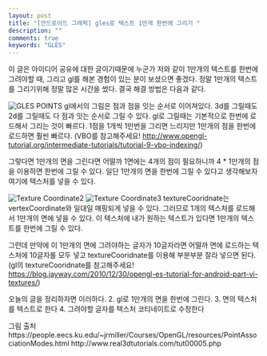 ```yaml
---
layout: post
title: "[안드로이드 그래픽] gles로 텍스트 1만개 한번에 그리기 "
description: ""
comments: true
keywords: "GLES"
---
```


  이 글은 아이디어 공유에 대한 글이기때문에 누군가 저와 같이 1만개의 텍스트를 한번에 그려야할 때, 그리고 gl를 해본 경험이 있는 분이 보셨으면 좋겠다.
정말 1만개의 텍스트를 그리기위해 정말 많은 시간을 썼다. 결국 해결 방법은 다음과 같다.

![GLES POINTS](https://people.eecs.ku.edu/~jrmiller/Courses/OpenGL/resources/drawArrayModes_Clean.png)
gl에서의 그림은 점과 점을 잇는 순서로 이어져있다. 3d를 그릴때도 2d를 그릴때도 다 점과 잇는 순서로 그릴 수 있다. gl로 그릴때는 기본적으로 한번에 로드해서 그리는 것이 빠르다.
1점을 1개씩 1만번을 그리면 느리지만 1만개의 점을 한번에 로드하면 훨씬 빠르다.
(VBO를 참고해주세요! http://www.opengl-tutorial.org/intermediate-tutorials/tutorial-9-vbo-indexing/)

그렇다면 1만개의 면을 그린다면 어떨까 1면에는 4개의 점이 필요하니까 4 * 1만개의 점을 이용하면 한번에 그릴 수 있다.
일단 1만개의 면을 한번에 그릴 수 있다고 생각해보자 여기에 텍스처를 넣을 수 있다.

![Texture Coordinate2](http://www.real3dtutorials.com/images/img00017.png)
![Texture Coordinate3](http://www.real3dtutorials.com/images/img00018.png)
textureCooridnate는 vertexCoordinate와 일대일 매핑되게 넣을 수 있다. 그러므로 1개의 텍스처를 로드해서 1만개의 면에 넣을 수 있다.
이 텍스처에 내가 원하는 텍스트가 있다면 1만개의 텍스트를 한번에 그릴 수 있다.

그런데 만약에 이 1만개의 면에 그려야하는 글자가 10글자라면 어떨까
면에 로드하는 텍스처에 10글자롤 모두 넣고 textureCooridnate를 이용해 부분부분 잘라 넣으면 된다.
(gl의 textureCooridnate를 참고해주세요! https://blog.jayway.com/2010/12/30/opengl-es-tutorial-for-android-part-vi-textures/)

오늘의 글을 정리하자면 이러하다.
2. gl로 1만개의 면을 한번에 그린다.
3. 면의 텍스처를 텍스트로 한다
4. 그려야할 글자를 텍스처 코티네이트로 수정한다

<div class="divider"></div>
그림 출처
https://people.eecs.ku.edu/~jrmiller/Courses/OpenGL/resources/PointAssociationModes.html
http://www.real3dtutorials.com/tut00005.php
